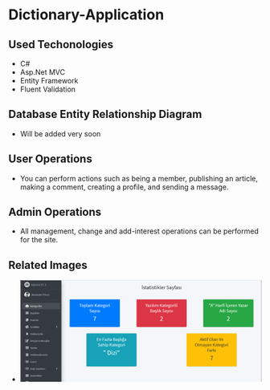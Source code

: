 # Dictionary-Application
## Used Techonologies
- C#
- Asp.Net MVC
- Entity Framework
- Fluent Validation

## Database Entity Relationship Diagram
- Will be added very soon

## User Operations
- You can perform actions such as being a member, publishing an article, making a comment, creating a profile, and sending a message.

## Admin Operations
- All management, change and add-interest operations can be performed for the site.

## Related Images
- ![statisticsPage](./images/statistic.PNG)

